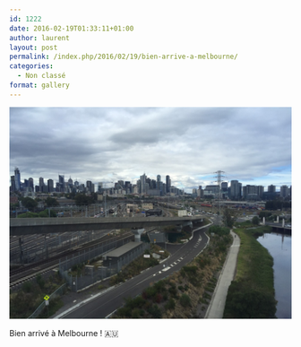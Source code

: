 ```yaml
---
id: 1222
date: 2016-02-19T01:33:11+01:00
author: laurent
layout: post
permalink: /index.php/2016/02/19/bien-arrive-a-melbourne/
categories:
  - Non classé
format: gallery
---
```

<img src="/images/2016/02/tumblr_o2rtncWMMU1uuvt0bo1_1280.jpg" />

Bien arrivé à Melbourne ! 🇦🇺